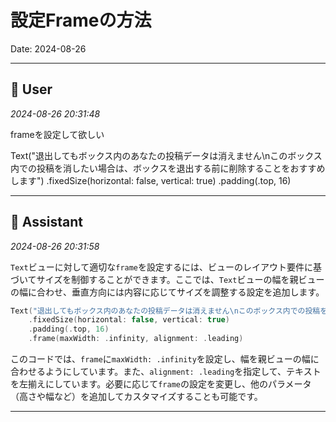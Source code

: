 # 設定Frameの方法

Date: 2024-08-26

---

## 👤 User
*2024-08-26 20:31:48*

frameを設定して欲しい

Text("退出してもボックス内のあなたの投稿データは消えません\nこのボックス内での投稿を消したい場合は、ボックスを退出する前に削除することをおすすめします")
                        .fixedSize(horizontal: false, vertical: true)
                        .padding(.top, 16)

---

## 🤖 Assistant
*2024-08-26 20:31:58*

`Text`ビューに対して適切な`frame`を設定するには、ビューのレイアウト要件に基づいてサイズを制御することができます。ここでは、`Text`ビューの幅を親ビューの幅に合わせ、垂直方向には内容に応じてサイズを調整する設定を追加します。

```swift
Text("退出してもボックス内のあなたの投稿データは消えません\nこのボックス内での投稿を消したい場合は、ボックスを退出する前に削除することをおすすめします")
    .fixedSize(horizontal: false, vertical: true)
    .padding(.top, 16)
    .frame(maxWidth: .infinity, alignment: .leading)
```

このコードでは、`frame`に`maxWidth: .infinity`を設定し、幅を親ビューの幅に合わせるようにしています。また、`alignment: .leading`を指定して、テキストを左揃えにしています。必要に応じて`frame`の設定を変更し、他のパラメータ（高さや幅など）を追加してカスタマイズすることも可能です。

---
